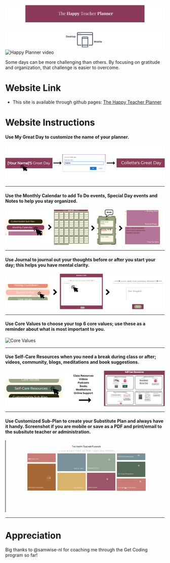 # ![The Happy Teacher Planner](./images/teacher-logo.png)
![Mobile and Desktop Friendly](./images/MobileDesktopreadme.png)
![Happy Planner video](/images/Planner.gif)

Some days can be more challenging than others. By focusing on gratitude and organization, that challenge is easier to overcome. <br>

# **Website Link**
- This site is available through github pages: [The Happy Teacher Planner](https://colletteap.github.io/gratitude-planner/)

# **Website Instructions**

#### Use <strong>My Great Day</strong> to customize the name of your planner.

![My Great Day](./images/MyGreatDay-rm.png)
******
#### Use the <strong>Monthly Calendar</strong> to add <strong>To Do</strong> events, <strong>Special Day</strong> events and Notes to help you stay organized.

![Monthly Calendar](./images/MonthlyCalendar-rm.png)
******
#### Use <strong>Journal</strong> to journal out your thoughts before or after you start your day; this helps you have mental clarity.

![Journal](./images/Journal-rm.png)
******
#### Use <strong>Core Values</strong> to choose your top 6 core values; use these as a reminder about what is most important to you.

![Core Values](./images/CoreValues-rm.png)
******
#### Use <strong>Self-Care Resources</strong> when you need a break during class or after; videos, community, blogs, meditations and book suggestions.

![Self-Care](./images/SelfCare-rm.png)
******
#### Use <strong>Customized Sub-Plan</strong> to create your Substitute Plan and always have it handy. Screenshot if you are mobile or save as a PDF and print/email to the subsitute teacher or administration.

  ![Customized Substitute Planner](./images/CustomSubPlan.gif)
******
  # **Appreciation**
  
  Big thanks to @samwise-nl for coaching me through the Get Coding program so far!
